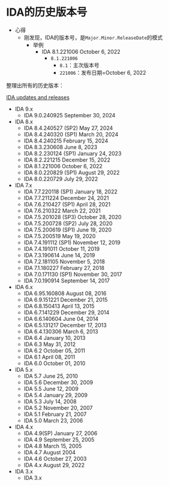 # IDA的历史版本号

* 心得
  * 刚发现，IDA的版本号，是`Major.Minor.ReleaseDate`的模式
    * 举例
      * IDA 8.1.221006 October 6, 2022
        * `8.1.221006`
          * `8.1`：主次版本号
          * `221006`：发布日期=October 6, 2022

整理出所有的历史版本：

[IDA updates and releases](https://hex-rays.com/products/ida/news/)

* IDA 9.x
  * IDA 9.0.240925 September 30, 2024
* IDA 8.x
  * IDA 8.4.240527 (SP2) May 27, 2024
  * IDA 8.4.240320 (SP1) March 20, 2024
  * IDA 8.4.240215 February 15, 2024
  * IDA 8.3.230608 June 8, 2023
  * IDA 8.2.230124 (SP1) January 24, 2023
  * IDA 8.2.221215 December 15, 2022
  * IDA 8.1.221006 October 6, 2022
  * IDA 8.0.220829 (SP1) August 29, 2022
  * IDA 8.0.220729 July 29, 2022
* IDA 7.x
  * IDA 7.7.220118 (SP1) January 18, 2022
  * IDA 7.7.211224 December 24, 2021
  * IDA 7.6.210427 (SP1) April 28, 2021
  * IDA 7.6.210322 March 22, 2021
  * IDA 7.5.201028 (SP3) October 28, 2020
  * IDA 7.5.200728 (SP2) July 28, 2020
  * IDA 7.5.200619 (SP1) June 19, 2020
  * IDA 7.5.200519 May 19, 2020
  * IDA 7.4.191112 (SP1) November 12, 2019
  * IDA 7.4.191011 October 11, 2019
  * IDA 7.3.190614 June 14, 2019
  * IDA 7.2.181105 November 5, 2018
  * IDA 7.1.180227 February 27, 2018
  * IDA 7.0.171130 (SP1) November 30, 2017
  * IDA 7.0.190914 September 14, 2017
* IDA 6.x
  * IDA 6.95.160808 August 08, 2016
  * IDA 6.9.151221 December 21, 2015
  * IDA 6.8.150413 April 13, 2015
  * IDA 6.7.141229 December 29, 2014
  * IDA 6.6.140604 June 04, 2014
  * IDA 6.5.131217 December 17, 2013
  * IDA 6.4.130306 March 6, 2013
  * IDA 6.4 January 10, 2013
  * IDA 6.3 May 31, 2012
  * IDA 6.2 October 05, 2011
  * IDA 6.1 April 08, 2011
  * IDA 6.0 October 01, 2010
* IDA 5.x
  * IDA 5.7 June 25, 2010
  * IDA 5.6 December 30, 2009
  * IDA 5.5 June 12, 2009
  * IDA 5.4 January 29, 2009
  * IDA 5.3 July 14, 2008
  * IDA 5.2 November 20, 2007
  * IDA 5.1 February 21, 2007
  * IDA 5.0 March 23, 2006
* IDA 4.x
  * IDA 4.9(SP) January 27, 2006
  * IDA 4.9 September 25, 2005
  * IDA 4.8 March 15, 2005
  * IDA 4.7 August 2004
  * IDA 4.6 October 27, 2003
  * IDA 4.x August 29, 2022
* IDA 3.x
  * IDA 3.x
